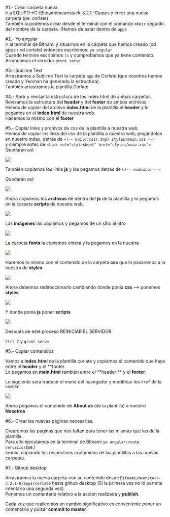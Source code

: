#1.- Crear carpeta nueva.  
Ir a EQUIPO->C:\Bitnami\meanstack-3.2.1.-0\apps y crear una nueva carpeta (pe. corlate)  
También la podemos crear desde el terminal con el comando ```mkdir``` seguido del nombre de la carpeta. (Hemos de estar dentro de ```apps```    

#2.- Yo angular  
Ir al terminal de Bitnami y situarnos en la carpeta que hemos creado (cd apps / cd corlate) entonces escribimos: 
```yo angular```  
Cuando termine escribimos ```ls``` y comprobamos que ya tiene contenido.  
Arrancamos el servidor ```grunt serve```  

#3.- Sublime Text  
Arrastramos a Sublime Text la carpeta ```app``` de Corlate (que nosotros hemos creado y Yeoman ha generado la estructura).  
También arrastramos la plantilla Corlate  

#4.- Abrir y revisar la estructura de los index.html de ambas carpetas.  
Revisamos la estructura del **header** y del **footer** de ambos archivos.  
Hemos de copiar del archivo **index.html** de la plantilla el **header** y lo pegamos en el **index.html** de nuestra web.  
Hacemos lo mismo con el **footer**  

#5.- Copiar links y archivos de css de la plantilla a nuestra web.  
Hemos de copiar los links del css de la plantilla a nuestra web, pegándolos en nuestro index, detrás de ```<!-- build:css(.tmp) styles/main.css -->```  
y siempre antes de ```<link rel="stylesheet" href="styles/main.css">```  
Quedarán así:  

![](http://grabilla.com/0611e-14e2a806-0f50-4d04-b884-26fe9fdffe10.png)

También copiamos los links **js** y los pegamos detrás de ```<!-- endbuild -->```  

Quedarán así:  

![](http://grabilla.com/0611e-c0a5106f-9823-43ca-8bba-c378fceb478c.png)  

Ahora copiamos los **archivos** de dentro del **js** de la plantilla y lo pegamos en la carpeta **scripts** de nuestra web.  

![](http://grabilla.com/0611e-bc07f941-2b5e-4918-8e50-e3dd1c9037cf.png)

Las **imágenes** las copiamos y pegamos de un sitio al otro  

![](http://grabilla.com/0611e-7923346a-eac0-49f5-b6ec-a1838959b7ca.png) 


La carpeta **fonts** la copiamos entera y la pegamos en la nuestra  

![](http://grabilla.com/0611e-7715bce2-f985-41b2-be4e-86ca17712e8c.png)

Haremos lo mismo con el contenido de la carpeta **css** que lo pasaremos a la nuestra de **styles**  

![](http://grabilla.com/0611e-ce227581-72de-4a00-b4bb-373960f129cf.png)

Ahora debemos redireccionarlo cambiando donde ponía **css** --> ponemos **styles**  

![](http://grabilla.com/0611e-f5a1b471-56d3-40d8-9e4c-256e2f10156f.png)

Y donde ponía **js** poner **scripts**  

![](http://grabilla.com/0611e-dfd6fc44-3f0b-4858-9044-2c306b53a28d.png)

Después de este proceso REINICIAR EL SERVIDOR  

```Ctrl C``` y ```grunt serve```  

#5.- Copiar contenidos  

Vamos a **index.html** de la plantilla corlate y copiamos el contenido que haya entre el **header** y el **footer.  
Lo pegamos en **main.html** también entre el **header ** y el **footer**.  

Lo siguiente será traducir el menú del navegador y modificar los ```href``` de la ```navbar```  

![](http://grabilla.com/0611e-1b55e159-19da-4ac5-90f8-a11b120ba037.png)


Ahora pegamos el contenido de **About us** (de la plantilla) a nuestro **Nosotros**  

#6.- Crear las nuevas páginas necesarias.  

Crearemos las páginas que nos faltan para tener las mismas que las de la plantilla.  
Para ello ejecutamos en la terminal de Bitnami ```yo angular:route servicios```(pe.)  
Iremos copiando los respectivos contenidos de las plantillas a las nuevas carpetas.  

#7.- Github desktop  

Arrastramos la nueva carpeta con su contenido desde ```Bitnami/meanstack-3.2.1-0/apps/corlate``` hasta github desktop (Si la primera vez no lo permite intentarlo una segunda vez)  
Ponemos un comentario relativo a la acción realizada y **publish**.  

Cada vez que realicemos un cambio significativo es conveniente poner un comentario y pulsar **commit to master**. 
